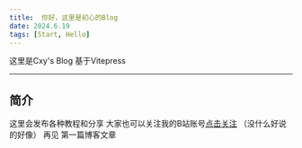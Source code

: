 ```yaml
---
title:  你好，这里是初心的Blog
date: 2024.6.19
tags: [Start, Hello]
---
```


这里是Cxy's Blog 基于Vitepress

---

## 简介

这里会发布各种教程和分享
大家也可以关注我的B站账号[点击关注](https://space.bilibili.com/495196124)
（没什么好说的好像）
再见
第一篇博客文章
